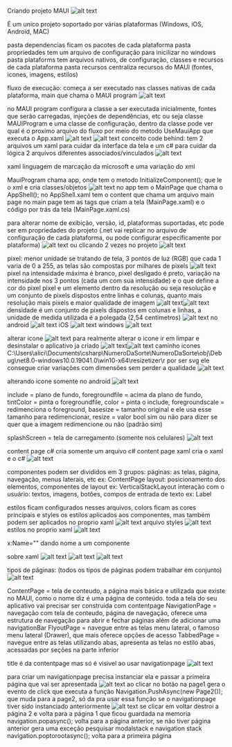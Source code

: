 Criando projeto MAUI
![alt text](image.png)

É um unico projeto soportado por várias plataformas (Windows, iOS, Android, MAC)

pasta dependencias ficam os pacotes de cada plataforma
pasta propriedades tem um arquivo de configuração para inicilizar no windows
pasta plataforms tem arquivos nativos, de configuração, classes e recursos de cada plataforma
pasta recursos centraliza recursos do MAUI (fontes, icones, imagens, estilos)

fluxo de execução: começa a ser executado nas classes nativas de cada plataforma, main que chama o MAUI program
![alt text](image-1.png)

no MAUI program configura a classe a ser executada inicialmente, fontes que serão carregadas, injeções de dependências, etc
ou seja classe MAUIProgram e uma classe de configuração, dentro da classe pode ver qual é o proximo arquivo do fluxo por meio do metodo UseMauiApp que executa o App.xaml
![alt text](image-2.png)
![alt text](image-3.png)
conceito code behind: tem 2 arquivos um xaml para cuidar da interface da tela e um c# para cuidar da lógica
2 arquivos diferentes associados/vinculados
![alt text](image-4.png)

xaml linguagem de marcação da microsoft e uma variação do xml

MauiProgram chama app, onde tem o metodo InitializeComponent(); que le o xml e cria classes/objetos 
![alt text](image-5.png)
no app tem o MainPage que chama o AppShell(); no AppShell.xaml tem o content que chama um arquivo main page
no main page tem as tags que criam a tela (MainPage.xaml) e o código por trás da tela (MainPage.xaml.cs)

para alterar nome de exibição, versão, id, plataformas suportadas, etc pode ser em propriedades do projeto (.net vai replicar no arquivo de configuração de cada plataforma, ou pode configurar especificamente por plataforma)
![alt text](image-7.png)
ou clicando 2 vezes no projeto
![alt text](image-8.png)

pixel: menor unidade se tratando de tela, 3 pontos de luz (RGB) que cada 1 varia de 0 a 255, as telas são compostas por milhares de pixels
![alt text](image-9.png)
pixel na intensidade máxima é branco, pixel desligado é preto, variação na intensidade nos 3 pontos (cada um com sua intensidade) e o que define a cor do pixel
pixel e um elemento dentro da resolução ou seja resolução e um conjunto de pixels dispostos entre linhas e colunas, quanto mais resolução mais pixels e maior qualidade de imagem
![alt text](image-10.png)![alt text](image-11.png)
densidade é um conjunto de pixels dispostos em colunas e linhas, a unidade de medida utilizada é a polegada (2,54 centímetros)
![alt text](image-12.png)
no android
![alt text](image-13.png)
iOS
![alt text](image-14.png)
windows
![alt text](image-15.png)

alterar icone
![alt text](image-16.png)
para realmente alterar o icone ir em limpar e desinstalar o aplicativo ja criado
![alt text](image-17.png)![alt text](image-18.png)
caminho icones C:\Users\alici\Documents\csharp\NumeroDaSorte\NumeroDaSorte\obj\Debug\net8.0-windows10.0.19041.0\win10-x64\resizetizer\r
por ser svg ele consegue criar variações com dimensões sem perder a qualidade
![alt text](image-19.png)

alterando icone somente no android 
![alt text](image-20.png)

include = plano de fundo, foregroundfile = acima da plano de fundo, tintColor = pinta o foregroundfile, color = pinta o include, foregroundscale = redimenciona o foreground, 
basesize = tamanho original e ele usa esse tamanho para redimencionar, resize = valor bool sim ou não para dizer se quer que a imagem redimencione ou não (padrão sim)

splashScreen = tela de carregamento (somente nos celulares)
![alt text](image-21.png)

content page c# cria somente um arquivo c# content page xaml cria o xaml e o c#
![alt text](image-22.png)

componentes podem ser divididos em 3 grupos: 
páginas: as telas, página, navegação, menus laterais, etc ex: ContentPage
layout: posicionamento dos elementos, componentes de layout ex: VerticalStackLayout
interação com o usuário: textos, imagens, botões, compos de entrada de texto ex: Label

estilos ficam configurados nesses arquivos, colors ficam as cores principais e styles os estilos aplicados aos componentes, mas também podem ser aplicados no proprio xaml
![alt text](image-23.png)
arquivo styles ![alt text](image-24.png)
estilos no proprio xaml ![alt text](image-25.png)

x:Name="" dando nome a um componente

sobre xaml
![alt text](image-26.png)
![alt text](image-27.png)
![alt text](image-28.png)

tipos de páginas: (todos os tipos de páginas podem trabalhar em conjunto)
![alt text](image-30.png)

ContentPage = tela de conteudo, a página mais básica e utilizada que existe no MAUI, como o nome diz é uma página de conteúdo. toda a tela do seu aplicativo vai precisar ser construida com contentpage
NavigationPage = navegação com tela de conteudo, página de navegação, oferece uma estrutura de navegação para abrir e fechar páginas além de adicionar uma navigationBar
FlyoutPage = navegue entre as telas menu lateral, o famoso menu lateral (Drawer), que mais oferece opções de acesso
TabbedPage = navegue entre as telas utilizando abas, apresenta as telas no estilo abas, acessadas por seções na parte inferior

title é da contentpage mas só é visivel ao usar navigationpage
![alt text](image-31.png)

para criar um navigationpage precisa instanciar ela e passar a primeira página que vai ser apresentada
![alt text](image-32.png)
ao clicar no botão na page1 gera o evento de click que executa a função Navigation.PushAsync(new Page2()); que muda para a page2, só da pra usar essa função se o navigationpage tiver sido instanciado anteriormente
![alt text](image-33.png)
se clicar em voltar destroi a página 2 e volta para a página 1 que ficou guardada na memoria 
navigation.popasync(); volta para a página anterior, se não tiver página anterior gera uma exceção
pesquisar modalstack e navigation stack
navigation.poptorootasync(); volta para a primeira página